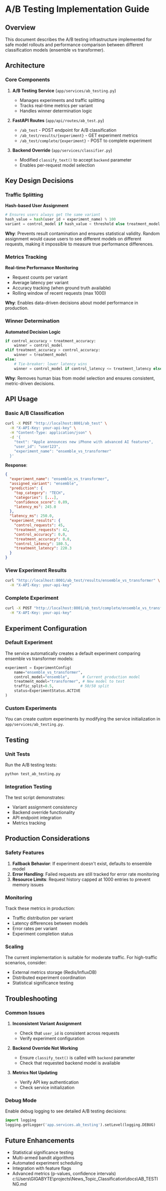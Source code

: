 # A/B Testing Implementation Guide

## Overview

This document describes the A/B testing infrastructure implemented for safe model rollouts and performance comparison between different classification models (ensemble vs transformer).

## Architecture

### Core Components

1. **A/B Testing Service** (`app/services/ab_testing.py`)

   - Manages experiments and traffic splitting
   - Tracks real-time metrics per variant
   - Handles winner determination logic

2. **FastAPI Routes** (`app/api/routes/ab_test.py`)

   - `/ab_test` - POST endpoint for A/B classification
   - `/ab_test/results/{experiment}` - GET experiment metrics
   - `/ab_test/complete/{experiment}` - POST to complete experiment

3. **Backend Override** (`app/services/classifier.py`)
   - Modified `classify_text()` to accept `backend` parameter
   - Enables per-request model selection

## Key Design Decisions

### Traffic Splitting

**Hash-based User Assignment**

```python
# Ensures users always get the same variant
hash_value = hash(user_id + experiment_name) % 100
variant = control_model if hash_value < threshold else treatment_model
```

**Why**: Prevents result contamination and ensures statistical validity. Random assignment would cause users to see different models on different requests, making it impossible to measure true performance differences.

### Metrics Tracking

**Real-time Performance Monitoring**

- Request counts per variant
- Average latency per variant
- Accuracy tracking (when ground truth available)
- Rolling window of recent requests (max 1000)

**Why**: Enables data-driven decisions about model performance in production.

### Winner Determination

**Automated Decision Logic**

```python
if control_accuracy > treatment_accuracy:
    winner = control_model
elif treatment_accuracy > control_accuracy:
    winner = treatment_model
else:
    # Tie-breaker: lower latency wins
    winner = control_model if control_latency <= treatment_latency else treatment_model
```

**Why**: Removes human bias from model selection and ensures consistent, metric-driven decisions.

## API Usage

### Basic A/B Classification

```bash
curl -X POST "http://localhost:8001/ab_test" \
  -H "X-API-Key: your-api-key" \
  -H "Content-Type: application/json" \
  -d '{
    "text": "Apple announces new iPhone with advanced AI features",
    "user_id": "user123",
    "experiment_name": "ensemble_vs_transformer"
  }'
```

**Response**:

```json
{
  "experiment_name": "ensemble_vs_transformer",
  "assigned_variant": "ensemble",
  "prediction": {
    "top_category": "TECH",
    "categories": [...],
    "confidence_score": 0.89,
    "latency_ms": 245.0
  },
  "latency_ms": 250.0,
  "experiment_results": {
    "control_requests": 45,
    "treatment_requests": 42,
    "control_accuracy": 0.0,
    "treatment_accuracy": 0.0,
    "control_latency": 180.5,
    "treatment_latency": 220.3
  }
}
```

### View Experiment Results

```bash
curl "http://localhost:8001/ab_test/results/ensemble_vs_transformer" \
  -H "X-API-Key: your-api-key"
```

### Complete Experiment

```bash
curl -X POST "http://localhost:8001/ab_test/complete/ensemble_vs_transformer" \
  -H "X-API-Key: your-api-key"
```

## Experiment Configuration

### Default Experiment

The service automatically creates a default experiment comparing ensemble vs transformer models:

```python
experiment = ExperimentConfig(
    name="ensemble_vs_transformer",
    control_model="ensemble",      # Current production model
    treatment_model="transformer", # New model to test
    traffic_split=0.5,            # 50/50 split
    status=ExperimentStatus.ACTIVE
)
```

### Custom Experiments

You can create custom experiments by modifying the service initialization in `app/services/ab_testing.py`.

## Testing

### Unit Tests

Run the A/B testing tests:

```bash
python test_ab_testing.py
```

### Integration Testing

The test script demonstrates:

- Variant assignment consistency
- Backend override functionality
- API endpoint integration
- Metrics tracking

## Production Considerations

### Safety Features

1. **Fallback Behavior**: If experiment doesn't exist, defaults to ensemble model
2. **Error Handling**: Failed requests are still tracked for error rate monitoring
3. **Resource Limits**: Request history capped at 1000 entries to prevent memory issues

### Monitoring

Track these metrics in production:

- Traffic distribution per variant
- Latency differences between models
- Error rates per variant
- Experiment completion status

### Scaling

The current implementation is suitable for moderate traffic. For high-traffic scenarios, consider:

- External metrics storage (Redis/InfluxDB)
- Distributed experiment coordination
- Statistical significance testing

## Troubleshooting

### Common Issues

1. **Inconsistent Variant Assignment**

   - Check that `user_id` is consistent across requests
   - Verify experiment configuration

2. **Backend Override Not Working**

   - Ensure `classify_text()` is called with `backend` parameter
   - Check that requested backend model is available

3. **Metrics Not Updating**
   - Verify API key authentication
   - Check service initialization

### Debug Mode

Enable debug logging to see detailed A/B testing decisions:

```python
import logging
logging.getLogger('app.services.ab_testing').setLevel(logging.DEBUG)
```

## Future Enhancements

- Statistical significance testing
- Multi-armed bandit algorithms
- Automated experiment scheduling
- Integration with feature flags
- Advanced metrics (p-values, confidence intervals)</content>
  <parameter name="filePath">c:\Users\GIGABYTE\projects\News_Topic_Classification\docs\AB_TESTING.md
